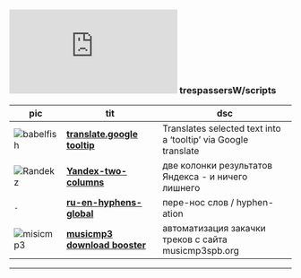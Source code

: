 ### ![userpic](http://www.gravatar.com/avatar.php?gravatar_id=246ad038867ce5be11bb72af73e36001&r=PG&s=60&default=identicon) trespassersW/scripts

pic | tit | dsc
--- |----- | -----
![babelfish](http://s3.amazonaws.com/uso_ss/icon/130613/large.gif?1338547100) | **[translate.google tooltip](show/translate.google_tooltip.md)** |  Translates selected text into a ‘tooltip’ via Google translate
![Randekz](http://www.yandex.com/favicon.ico) | **[Yandex-two-columns](show/Yandex-two-columns.md)** |две колонки результатов Яндекса - и ничего лишнего
`-` | **[ru-en-hyphens-global](show/ru-en-hyphens-global.md)** |пере-нос слов / hyphen-ation
![misicmp3](http://s3.amazonaws.com/uso_ss/icon/112384/large.gif?1342630345) | **[musicmp3 download booster](show/musicmp3_download_booster.md)** | автоматизация закачки треков с сайта musicmp3spb.org
  
----
